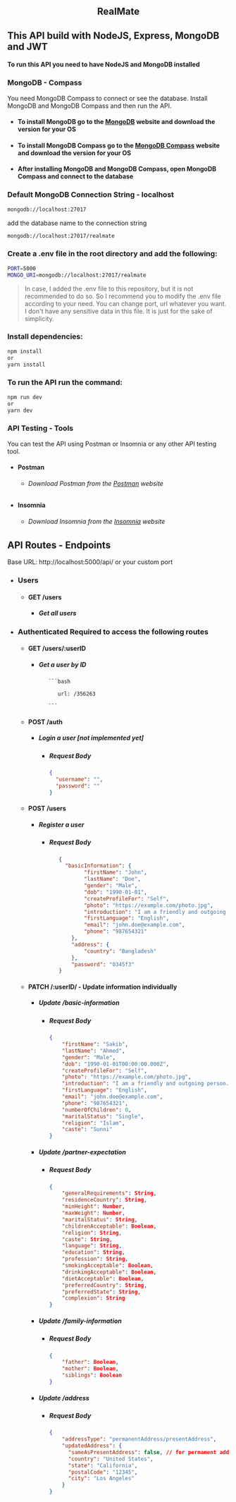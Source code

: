 ## <p align="center">RealMate</p>

## This API build with NodeJS, Express, MongoDB and JWT

#### To run this API you need to have NodeJS and MongoDB installed

### MongoDB - Compass
You need MongoDB Compass to connect or see the database. Install MongoDB and MongoDB Compass and then run the API.

- #### To install MongoDB go to the [MongoDB](https://www.mongodb.com/try/download/community) website and download the version for your OS
- #### To install MongoDB Compass go to the [MongoDB Compass](https://www.mongodb.com/products/compass) website and download the version for your OS
- #### After installing MongoDB and MongoDB Compass, open MongoDB Compass and connect to the database

### Default MongoDB Connection String - localhost

```bash
mongodb://localhost:27017
```

add the database name to the connection string

```bash
mongodb://localhost:27017/realmate
```

### Create a .env file in the root directory and add the following:

```bash
PORT=5000
MONGO_URI=mongodb://localhost:27017/realmate
```
> In case, I added the .env file to this repository, but it is not recommended to do so. So I recommend you to modify the .env file according to your need. You can change port, url whatever you want. I don't have any sensitive data in this file. It is just for the sake of simplicity.


### Install dependencies:

```bash
npm install 
or
yarn install
```

### To run the API run the command:

```bash
npm run dev
or
yarn dev
```

### API Testing - Tools
You can test the API using Postman or Insomnia or any other API testing tool.

- #### Postman

  - ###### Download Postman from the [Postman](https://www.postman.com/downloads/) website

- #### Insomnia
    
  - ###### Download Insomnia from the [Insomnia](https://insomnia.rest/download/) website
    


## API Routes - Endpoints

Base URL: http://localhost:5000/api/ or your custom port

- ### Users

  - #### GET /users

    - ##### Get all users


- ### Authenticated Required to access the following routes
    
  - #### GET /users/:userID
    
    - ##### Get a user by ID

             ```bash

                url: /356263

             ```

  - #### POST /auth
    
    - ##### Login a user [not implemented yet]
        - ##### Request Body

             ```json
             {
               "username": "",
               "password": ""
             }
             ```

    
  - #### POST  /users
    
    - ##### Register a user
        - ##### Request Body

             ```json
                {
                  "basicInformation": {
                        "firstName": "John",
                        "lastName": "Doe",
                        "gender": "Male",
                        "dob": "1990-01-01",
                        "createProfileFor": "Self",
                        "photo": "https://example.com/photo.jpg",
                        "introduction": "I am a friendly and outgoing person.",
                        "firstLanguage": "English",
                        "email": "john.doe@example.com",
                        "phone": "987654321"
                    },
                    "address": {
                        "country": "Bangladesh"
                    },
                	"password": "0345f3"
                }

             ```

  - #### PATCH /:userID/ - Update information individually
    
    - ##### Update /basic-information
        - ##### Request Body

            ```json
            {
                "firstName": "Sakib",
                "lastName": "Ahmed",
                "gender": "Male",
                "dob": "1990-01-01T00:00:00.000Z",
                "createProfileFor": "Self",
                "photo": "https://example.com/photo.jpg",
                "introduction": "I am a friendly and outgoing person.",
                "firstLanguage": "English",
                "email": "john.doe@example.com",
                "phone": "987654321",
                "numberOfChildren": 0,
                "maritalStatus": "Single",
                "religion": "Islam",
                "caste": "Sunni"
            }
            ```

    - ##### Update /partner-expectation
        - ##### Request Body

            ```json
            {
                "generalRequirements": String,
                "residenceCountry": String,
                "minHeight": Number,
                "maxWeight": Number,
                "maritalStatus": String,
                "childrenAcceptable": Boolean,
                "religion": String,
                "caste": String,
                "language": String,
                "education": String,
                "profession": String,
                "smokingAcceptable": Boolean,
                "drinkingAcceptable": Boolean,
                "dietAcceptable": Boolean,
                "preferredCountry": String,
                "preferredState": String,
                "complexion": String
            }
            ```

    - ##### Update /family-information
        - ##### Request Body
            
            ```json
            {
                "father": Boolean,
                "mother": Boolean,
                "siblings": Boolean
            }
            ```

    - ##### Update /address
        - ##### Request Body

            ```json
            {
                "addressType": "permanentAddress/presentAddress",
                "updatedAddress": {
                  "sameAsPresentAddress": false, // for permanent address only
                  "country": "United States",
                  "state": "California",
                  "postalCode": "12345",
                  "city": "Los Angeles"
                }
            }
            ```
